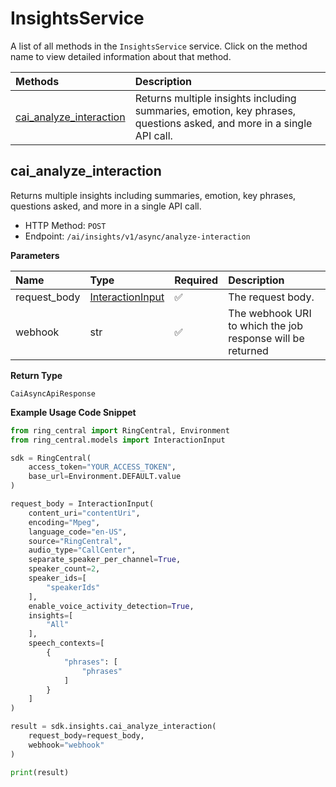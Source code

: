 # InsightsService

A list of all methods in the `InsightsService` service. Click on the method name to view detailed information about that method.

| Methods                                             | Description                                                                                                          |
| :-------------------------------------------------- | :------------------------------------------------------------------------------------------------------------------- |
| [cai_analyze_interaction](#cai_analyze_interaction) | Returns multiple insights including summaries, emotion, key phrases, questions asked, and more in a single API call. |

## cai_analyze_interaction

Returns multiple insights including summaries, emotion, key phrases, questions asked, and more in a single API call.

- HTTP Method: `POST`
- Endpoint: `/ai/insights/v1/async/analyze-interaction`

**Parameters**

| Name         | Type                                              | Required | Description                                                |
| :----------- | :------------------------------------------------ | :------- | :--------------------------------------------------------- |
| request_body | [InteractionInput](../models/InteractionInput.md) | ✅       | The request body.                                          |
| webhook      | str                                               | ✅       | The webhook URI to which the job response will be returned |

**Return Type**

`CaiAsyncApiResponse`

**Example Usage Code Snippet**

```python
from ring_central import RingCentral, Environment
from ring_central.models import InteractionInput

sdk = RingCentral(
    access_token="YOUR_ACCESS_TOKEN",
    base_url=Environment.DEFAULT.value
)

request_body = InteractionInput(
    content_uri="contentUri",
    encoding="Mpeg",
    language_code="en-US",
    source="RingCentral",
    audio_type="CallCenter",
    separate_speaker_per_channel=True,
    speaker_count=2,
    speaker_ids=[
        "speakerIds"
    ],
    enable_voice_activity_detection=True,
    insights=[
        "All"
    ],
    speech_contexts=[
        {
            "phrases": [
                "phrases"
            ]
        }
    ]
)

result = sdk.insights.cai_analyze_interaction(
    request_body=request_body,
    webhook="webhook"
)

print(result)
```

<!-- This file was generated by liblab | https://liblab.com/ -->
